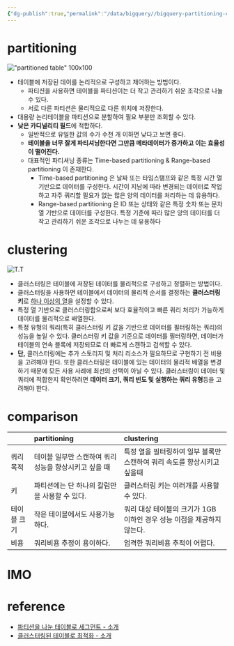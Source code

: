 ```yaml
---
{"dg-publish":true,"permalink":"/data/bigquery//bigquery-partitioning-clustering/"}
---
```



# partitioning
!["partitioned table" 100x100](https://storage.googleapis.com/gweb-cloudblog-publish/images/BigQuery_Explained_Storage_5.max-1400x1400.png)

- 테이블에 저장된 데이를 논리적으로 구성하고 제어하는 방법이다.
	- 파티션을 사용하면 테이블을 파티션이는 더 작고 관리하기 쉬운 조각으로 나눌 수 있다.
	- 서로 다른 파티션은 물리적으로 다른 위치에 저장한다.
- 대용량 논리테이블을 파티션으로 분할하여 필요 부분만 조회할 수 있다.
- **낮은 카디널리티 필드**에 적합하다.
	- 일반적으로 유일한 값의 수가 수천 개 이하면 낮다고 보면 좋다.
	- **테이블을 너무 잘게 파티셔닝한다면 그만큼 메타데이터가 증가하고 이는 효율성이 떨어진다.**
	- 대표적인 파티셔닝 종류는 Time-based partitioning & Range-based partitioning 이 존재한다.
		- Time-based partitioning 은 날짜 또는 타임스탬프와 같은 특정 시간 열 기반으로 데이터를 구성한다. 시간이 지남에 따라 변경되는 데이터로 작업하고 자주 쿼리할 필요가 없는 많은 양의 데이터를 처리하는 데 유용하다.
		- Range-based partitioning 은 ID 또는 상태와 같은 특정 숫자 또는 문자열 기반으로 데이터를 구성한다. 특정 기준에 따라 많은 양의 데이터를 더 작고 관리하기 쉬운 조각으로 나누는 데 유용하다

# clustering

![T.T](https://storage.googleapis.com/gweb-cloudblog-publish/images/BigQuery_explained_storage_8.max-1400x1400.png)
- 클러스터링은 테이블에 저장된 데이터를 물리적으로 구성하고 정렬하는 방법이다.
- 클러스터링을 사용하면 테이블에서 데이터의 물리적 순서를 결정하는 **클러스터링 키**로 [하나 이상의 열](https://cloud.google.com/bigquery/docs/clustered-tables?hl=ko#limitations)을 설정할 수 있다.
- 특정 열 기반으로 클러스터링함으로써 보다 효율적이고 빠른 쿼리 처리가 가능하게 데이터를 물리적으로 배열한다. 
- 특정 유형의 쿼리(특히 클러스터링 키 값을 기반으로 데이터를 필터링하는 쿼리)의 성능을 높일 수 있다. 클러스터링 키 값을 기준으로 데이터를 필터링하면, 데이터가 테이블의 연속 블록에 저장되므로 더 빠르게 스캔하고 검색할 수 있다.
- **단,** 클러스터링에는 추가 스토리지 및 처리 리소스가 필요하므로 구현하기 전 비용을 고려해야 한다. 또한 클러스터링은 테이블에 있는 데이터의 물리적 배열을 변경하기 때문에 모든 사용 사례에 최선의 선택이 아닐 수 있다. 클러스터링이 데이터 및 쿼리에 적합한지 확인하려면 **데이터 크기, 쿼리 빈도 및 실행하는 쿼리 유형**등을 고려해야 한다.

# comparison
|      |partitioning      |clustering      |
|:-----|:-----|:-----|
|쿼리목적|테이블 일부만 스캔하여 쿼리 성능을 향상시키고 싶을 때|특정 열을 필터링하여 일부 블록만 스캔하여 쿼리 속도를 향상시키고 싶을때|
|키|파티션에는 단 하나의 칼럼만을 사용할 수 있다.|클러스터링 키는 여러개를 사용할 수 있다.|
|테이블 크기|작은 테이블에서도 사용가능하다.|쿼리 대상 테이블의 크기가 1GB 이하인 경우 성능 이점을 제공하지 않는다.|
|비용  |쿼리비용 추정이 용이하다.      |엄격한 쿼리비용 추적이 어렵다.  |

# IMO

# reference
- [파티션을 나눈 테이블로 세그먼트 - 소개](https://cloud.google.com/bigquery/docs/partitioned-tables?hl=ko)
- [클러스터링된 테이블로 최적화 - 소개]()
